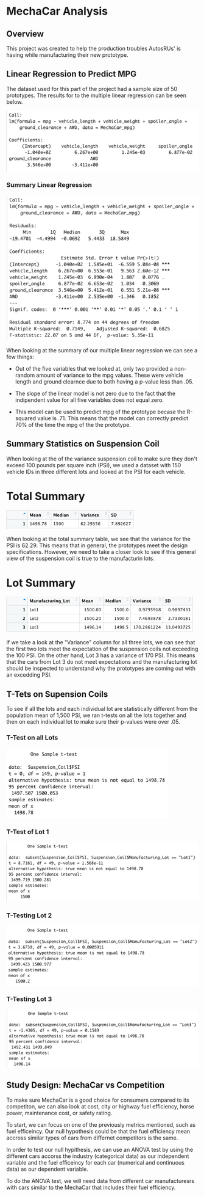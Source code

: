 # MechaCar Analysis

## Overview

This project was created to help the production troubles AutosRUs' is having while manufacturing their new prototype.

## Linear Regression to Predict MPG

The dataset used for this part of the project had a sample size of 50 prototypes. The results for to the multiple linear regression can be seen below.

![alt text](https://github.com/dntalx/Mecha_Car_Statistical_Analysis/blob/main/Resources/Linear_Regression.png)

### Summary Linear Regression

![alt text](https://github.com/dntalx/Mecha_Car_Statistical_Analysis/blob/main/Resources/Summary_LR.png)

When looking at the summary of our multiple linear regression we can see a few things:

* Out of the five variables that we looked at, only two provided a non-random amount of variance to the mpg values. These were vehicle length and ground clearnce due to both having a p-value less than .05. 

* The slope of the linear model is not zero due to the fact that the indipendent value for all five variables does not equal zero. 

* This model can be used to predict mpg of the prototype becase the R-squared value is .71. This means that the model can correctly predict 70% of the time the mpg of the the prototype. 

## Summary Statistics on Suspension Coil

When looking at the of the variance suspension coil to make sure they don't exceed 100 pounds per square inch (PSI), we used a dataset with 150 vehicle IDs in three different lots and looked at the PSI for each vehicle.

# Total Summary 

![alt text](https://github.com/dntalx/Mecha_Car_Statistical_Analysis/blob/main/Resources/Total_Summary.png)

When looking at the total summary table, we see that the variance for the PSI is 62.29. This means that in general, the prototypes meet the design specifications. However, we need to take a closer look to see if this general view of the suspension coil is true to the manufacturin lots. 

# Lot Summary

![alt text](https://github.com/dntalx/Mecha_Car_Statistical_Analysis/blob/main/Resources/Lot_Summary.png)

If we take a look at the "Variance" column for all three lots, we can see that the first two lots meet the expectation of the suspension coils not exceeding the 100 PSI. On the other hand, Lot 3 has a variance of 170 PSI. This means that the cars from Lot 3 do not meet expectations and the manufacturing lot should be inspected to understand why the prototypes are coming out with an excedding PSI. 

## T-Tets on Supension Coils

To see if all the lots and each individual lot are statistically different from the population mean of 1,500 PSI, we ran t-tests on all the lots together and then on each individual lot to make sure their p-values were over .05.

### T-Test on all Lots

![alt text](https://github.com/dntalx/Mecha_Car_Statistical_Analysis/blob/main/Resources/All_Lots_t-test.png)

### T-Test of Lot 1

![alt text](https://github.com/dntalx/Mecha_Car_Statistical_Analysis/blob/main/Resources/Lot1_t-test.png)

### T-Testing Lot 2

![alt text](https://github.com/dntalx/Mecha_Car_Statistical_Analysis/blob/main/Resources/Lot2_t-test.png)

### T-Testing Lot 3

![alt text](https://github.com/dntalx/Mecha_Car_Statistical_Analysis/blob/main/Resources/Lot3_t-test.png)

## Study Design: MechaCar vs Competition

To make sure MechaCar is a good choice for consumers compared to its competiton, we can also look at cost, city or highway fuel efficiency, horse power, maintenance cost, or safety rating.

To start, we can focus on one of the previously metrics mentioned, such as fuel efficeincy. Our null hypothesis could be that the fuel efficiency mean accross similar types of cars from differnet competitors is the same.

In order to test our null hypithesis, we can use an ANOVA test by using the different cars accorss the industry (categorical data) as our independent variable and the fuel efficeincy for each car (numerical and continuous data) as our dependent variable.

To do the ANOVA test, we will need data from different car manufacturesrs with cars similar to the MechaCar that includes their fuel efficiency. 
